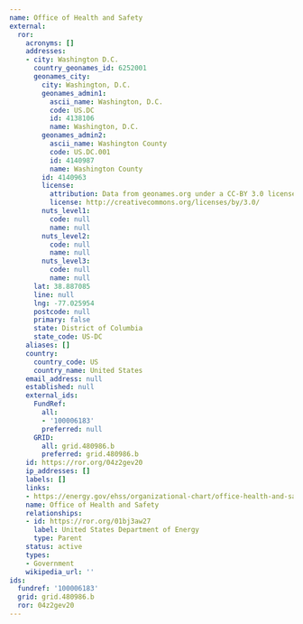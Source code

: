 ```yaml
---
name: Office of Health and Safety
external:
  ror:
    acronyms: []
    addresses:
    - city: Washington D.C.
      country_geonames_id: 6252001
      geonames_city:
        city: Washington, D.C.
        geonames_admin1:
          ascii_name: Washington, D.C.
          code: US.DC
          id: 4138106
          name: Washington, D.C.
        geonames_admin2:
          ascii_name: Washington County
          code: US.DC.001
          id: 4140987
          name: Washington County
        id: 4140963
        license:
          attribution: Data from geonames.org under a CC-BY 3.0 license
          license: http://creativecommons.org/licenses/by/3.0/
        nuts_level1:
          code: null
          name: null
        nuts_level2:
          code: null
          name: null
        nuts_level3:
          code: null
          name: null
      lat: 38.887085
      line: null
      lng: -77.025954
      postcode: null
      primary: false
      state: District of Columbia
      state_code: US-DC
    aliases: []
    country:
      country_code: US
      country_name: United States
    email_address: null
    established: null
    external_ids:
      FundRef:
        all:
        - '100006183'
        preferred: null
      GRID:
        all: grid.480986.b
        preferred: grid.480986.b
    id: https://ror.org/04z2gev20
    ip_addresses: []
    labels: []
    links:
    - https://energy.gov/ehss/organizational-chart/office-health-and-safety
    name: Office of Health and Safety
    relationships:
    - id: https://ror.org/01bj3aw27
      label: United States Department of Energy
      type: Parent
    status: active
    types:
    - Government
    wikipedia_url: ''
ids:
  fundref: '100006183'
  grid: grid.480986.b
  ror: 04z2gev20
---
```

